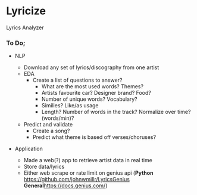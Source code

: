 # Lyricize
Lyrics Analyzer

### To Do;
- NLP
    - Download any set of lyrics/discography from one artist
    - EDA
        - Create a list of questions to answer?
            - What are the most used words? Themes? 
            - Artists favourite car? Designer brand? Food?
            - Number of unique words? Vocabulary?
            - Similies? Like/as usage
            - Length? Number of words in the track? Normalize over time? (words/min)?
    - Predict and validate
        - Create a song?
        - Predict what theme is based off verses/choruses?

- Application
    - Made a web(?) app to retrieve artist data in real time
    - Store data/lyrics
    - Either web scrape or rate limit on genius api (<b>Python</b> https://github.com/johnwmillr/LyricsGenius <b>General</b>https://docs.genius.com/)